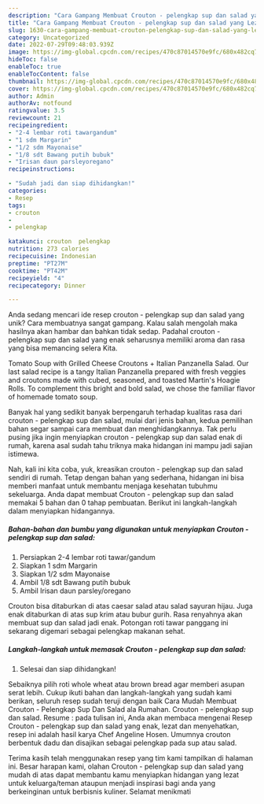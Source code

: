 ```yaml
---
description: "Cara Gampang Membuat Crouton - pelengkap sup dan salad yang Lezat"
title: "Cara Gampang Membuat Crouton - pelengkap sup dan salad yang Lezat"
slug: 1630-cara-gampang-membuat-crouton-pelengkap-sup-dan-salad-yang-lezat
category: Uncategorized
date: 2022-07-29T09:48:03.939Z
image: https://img-global.cpcdn.com/recipes/470c87014570e9fc/680x482cq70/crouton-pelengkap-sup-dan-salad-foto-resep-utama.jpg
hideToc: false
enableToc: true
enableTocContent: false
thumbnail: https://img-global.cpcdn.com/recipes/470c87014570e9fc/680x482cq70/crouton-pelengkap-sup-dan-salad-foto-resep-utama.jpg
cover: https://img-global.cpcdn.com/recipes/470c87014570e9fc/680x482cq70/crouton-pelengkap-sup-dan-salad-foto-resep-utama.jpg
author: Admin
authorAv: notfound
ratingvalue: 3.5
reviewcount: 21
recipeingredient:
- "2-4 lembar roti tawargandum"
- "1 sdm Margarin"
- "1/2 sdm Mayonaise"
- "1/8 sdt Bawang putih bubuk"
- "Irisan daun parsleyoregano"
recipeinstructions:

- "Sudah jadi dan siap dihidangkan!"
categories:
- Resep
tags:
- crouton
- 
- pelengkap

katakunci: crouton  pelengkap 
nutrition: 273 calories
recipecuisine: Indonesian
preptime: "PT27M"
cooktime: "PT42M"
recipeyield: "4"
recipecategory: Dinner

---
```





Anda sedang mencari ide resep crouton - pelengkap sup dan salad yang unik? Cara membuatnya sangat gampang. Kalau salah mengolah maka hasilnya akan hambar dan bahkan tidak sedap. Padahal crouton - pelengkap sup dan salad yang enak seharusnya memiliki aroma dan rasa yang bisa memancing selera Kita.





Tomato Soup with Grilled Cheese Croutons + Italian Panzanella Salad. Our last salad recipe is a tangy Italian Panzanella prepared with fresh veggies and croutons made with cubed, seasoned, and toasted Martin&#39;s Hoagie Rolls. To complement this bright and bold salad, we chose the familiar flavor of homemade tomato soup.

Banyak hal yang sedikit banyak berpengaruh terhadap kualitas rasa dari crouton - pelengkap sup dan salad, mulai dari jenis bahan, kedua pemilihan bahan segar sampai cara membuat dan menghidangkannya. Tak perlu pusing jika ingin menyiapkan crouton - pelengkap sup dan salad enak di rumah, karena asal sudah tahu triknya maka hidangan ini mampu jadi sajian istimewa.






Nah, kali ini kita coba, yuk, kreasikan crouton - pelengkap sup dan salad sendiri di rumah. Tetap dengan bahan yang sederhana, hidangan ini bisa memberi manfaat untuk membantu menjaga kesehatan tubuhmu sekeluarga. Anda dapat membuat Crouton - pelengkap sup dan salad memakai 5 bahan dan 0 tahap pembuatan. Berikut ini langkah-langkah dalam menyiapkan hidangannya.

<!--inarticleads1-->

##### Bahan-bahan dan bumbu yang digunakan untuk menyiapkan Crouton - pelengkap sup dan salad:

1. Persiapkan 2-4 lembar roti tawar/gandum
1. Siapkan 1 sdm Margarin
1. Siapkan 1/2 sdm Mayonaise
1. Ambil 1/8 sdt Bawang putih bubuk
1. Ambil Irisan daun parsley/oregano


Crouton bisa ditaburkan di atas caesar salad atau salad sayuran hijau. Juga enak ditaburkan di atas sup krim atau bubur gurih. Rasa renyahnya akan membuat sup dan salad jadi enak. Potongan roti tawar panggang ini sekarang digemari sebagai pelengkap makanan sehat. 

<!--inarticleads2-->

##### Langkah-langkah untuk memasak Crouton - pelengkap sup dan salad:


1. Selesai dan siap dihidangkan!

Sebaiknya pilih roti whole wheat atau brown bread agar memberi asupan serat lebih. Cukup ikuti bahan dan langkah-langkah yang sudah kami berikan, seluruh resep sudah teruji dengan baik Cara Mudah Membuat Crouton - Pelengkap Sup Dan Salad ala Rumahan. Crouton - pelengkap sup dan salad. Resume : pada tulisan ini, Anda akan membaca mengenai Resep Crouton - pelengkap sup dan salad yang enak, lezat dan menyehatkan, resep ini adalah hasil karya Chef Angeline Hosen. Umumnya crouton berbentuk dadu dan disajikan sebagai pelengkap pada sup atau salad. 

Terima kasih telah menggunakan resep yang tim kami tampilkan di halaman ini. Besar harapan kami, olahan Crouton - pelengkap sup dan salad yang mudah di atas dapat membantu kamu menyiapkan hidangan yang lezat untuk keluarga/teman ataupun menjadi inspirasi bagi anda yang berkeinginan untuk berbisnis kuliner. Selamat menikmati
